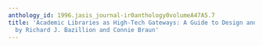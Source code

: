 ```yaml
---
anthology_id: 1996.jasis_journal-ir0anthology0volumeA47A5.7
title: 'Academic Libraries as High-Tech Gateways: A Guide to Design and Space Decisions,
  by Richard J. Bazillion and Connie Braun'
---
```

